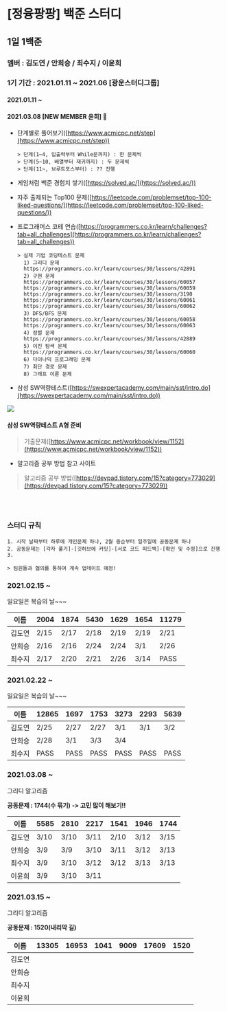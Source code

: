 # [정융팡팡] 백준 스터디
## 1일 1백준
### 멤버 : 김도연 / 안희승 / 최수지 / 이윤희
### 1기 기간 : 2021.01.11 ~ 2021.06 [광운스터디그룹]
#### 2021.01.11 ~
#### 2021.03.08 [NEW MEMBER 윤희] 🎉

* 단계별로 풀어보기([https://www.acmicpc.net/step](https://www.acmicpc.net/step))
    ```
    > 단계(1~4, 입출력부터 While문까지) : 한 문제씩
    > 단계(5~10, 배열부터 재귀까지) : 두 문제씩
    > 단계(11~, 브루트포스부터) : ?? 진행
    ```
* 게임처럼 백준 경험치 쌓기([https://solved.ac/](https://solved.ac/))

* 자주 출제되는 Top100 문제([https://leetcode.com/problemset/top-100-liked-questions/](https://leetcode.com/problemset/top-100-liked-questions/))

* 프로그래머스 코테 연습([https://programmers.co.kr/learn/challenges?tab=all_challenges](https://programmers.co.kr/learn/challenges?tab=all_challenges))
    ```
    > 실제 기업 코딩테스트 문제 
      1) 그리디 문제
      https://programmers.co.kr/learn/courses/30/lessons/42891
      2) 구현 문제
      https://programmers.co.kr/learn/courses/30/lessons/60057
      https://programmers.co.kr/learn/courses/30/lessons/60059
      https://programmers.co.kr/learn/courses/30/lessons/3190
      https://programmers.co.kr/learn/courses/30/lessons/60061
      https://programmers.co.kr/learn/courses/30/lessons/60062
      3) DFS/BFS 문제
      https://programmers.co.kr/learn/courses/30/lessons/60058
      https://programmers.co.kr/learn/courses/30/lessons/60063
      4) 정렬 문제
      https://programmers.co.kr/learn/courses/30/lessons/42889
      5) 이진 탐색 문제
      https://programmers.co.kr/learn/courses/30/lessons/60060
      6) 다이나믹 프로그래밍 문제
      7) 최단 경로 문제
      8) 그래프 이론 문제
    ```

* 삼성 SW역량테스트([https://swexpertacademy.com/main/sst/intro.do](https://swexpertacademy.com/main/sst/intro.do))
<img src='https://user-images.githubusercontent.com/38692338/104296717-5b4e7d00-5505-11eb-99d7-dcf37488c97f.png'>

#### 삼성 SW역량테스트 A형 준비
 >기출문제([https://www.acmicpc.net/workbook/view/1152](https://www.acmicpc.net/workbook/view/1152))

* 알고리즘 공부 방법 참고 사이트
 > 알고리즘 공부 방법([https://devpad.tistory.com/15?category=773029](https://devpad.tistory.com/15?category=773029))
  
<br></br>
### 스터디 규칙

    1. 시작 날짜부터 하루에 개인문제 하나, 2월 중순부터 일주일에 공동문제 하나
    2. 공동문제는 [각자 풀기]-[깃허브에 커밋]-[서로 코드 피드백]-[확인 및 수정]으로 진행
    3. 
    
    > 팀원들과 협의를 통하여 계속 업데이트 예정!

### 2021.02.15 ~

일요일은 복습의 날~~~

|이름|2004|1874|5430|1629|1654|11279
|------|---|---|---|---|---|---|
|김도연|2/15|2/17|2/18|2/19|2/19|2/21|
|안희승|2/16|2/16|2/24|2/24|3/1|2/26|
|최수지|2/17|2/20|2/21|2/26|3/14|PASS|

### 2021.02.22 ~

일요일은 복습의 날~~~

|이름|12865|1697|1753|3273|2293|5639
|------|---|---|---|---|---|---|
|김도연|2/25|2/27|2/27|3/1|3/1|3/2|
|안희승|2/28|3/1|3/3|3/4|||
|최수지|PASS|PASS|PASS|PASS|PASS|PASS|

### 2021.03.08 ~

그리디 알고리즘

**공동문제 : 1744(수 묶기) -> 고민 많이 해보기!!**

|이름|5585|2810|2217|1541|1946|**1744**|
|------|---|---|---|---|---|---|
|김도연|3/10|3/10|3/11|2/10|3/12|3/15||
|안희승|3/9|3/9|3/10|3/11|3/12|3/13||
|최수지|3/9|3/10|3/12|3/12|3/13|3/13||
|이윤희|3/9|3/10|3/11|||||

### 2021.03.15 ~

그리디 알고리즘

**공동문제 : 1520(내리막 길)**

|이름|13305|16953|1041|9009|17609|**1520**|
|------|---|---|---|---|---|---|
|김도연||||||||
|안희승||||||||
|최수지||||||||
|이윤희||||||||
